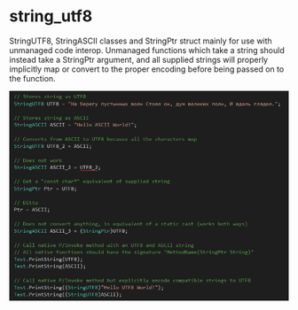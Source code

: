 # string_utf8

StringUTF8, StringASCII classes and StringPtr struct mainly for use with unmanaged code interop.
Unmanaged functions which take a string should instead take a StringPtr argument, and all supplied strings will properly
implicitly map or convert to the proper encoding before being passed on to the function.

![alt text](https://raw.githubusercontent.com/cartman300/string_utf8/master/screenshots/a.png "A")